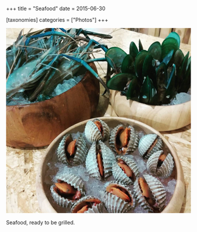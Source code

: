 +++
title = "Seafood"
date = 2015-06-30

[taxonomies]
categories = ["Photos"]
+++

![Seafood](seafood.jpeg)

Seafood, ready to be grilled.
